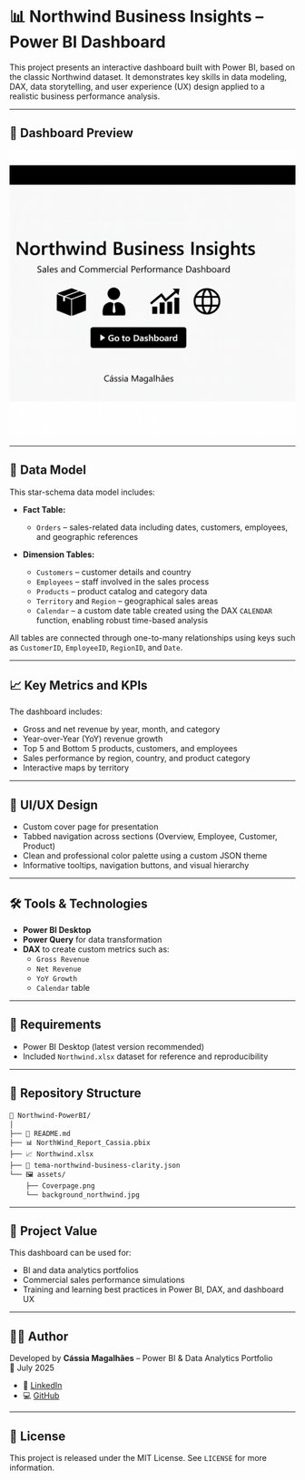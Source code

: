 
# 📊 Northwind Business Insights – Power BI Dashboard

This project presents an interactive dashboard built with Power BI, based on the classic Northwind dataset. It demonstrates key skills in data modeling, DAX, data storytelling, and user experience (UX) design applied to a realistic business performance analysis.

---

## 📸 Dashboard Preview

![Northwind Dashboard Cover](Coverpage.png)

---

## 📁 Data Model

This star-schema data model includes:

- **Fact Table:**
  - `Orders` – sales-related data including dates, customers, employees, and geographic references

- **Dimension Tables:**
  - `Customers` – customer details and country
  - `Employees` – staff involved in the sales process
  - `Products` – product catalog and category data
  - `Territory` and `Region` – geographical sales areas
  - `Calendar` – a custom date table created using the DAX `CALENDAR` function, enabling robust time-based analysis

All tables are connected through one-to-many relationships using keys such as `CustomerID`, `EmployeeID`, `RegionID`, and `Date`.

---

## 📈 Key Metrics and KPIs

The dashboard includes:

- Gross and net revenue by year, month, and category  
- Year-over-Year (YoY) revenue growth  
- Top 5 and Bottom 5 products, customers, and employees  
- Sales performance by region, country, and product category  
- Interactive maps by territory

---

## 🎨 UI/UX Design

- Custom cover page for presentation
- Tabbed navigation across sections (Overview, Employee, Customer, Product)
- Clean and professional color palette using a custom JSON theme
- Informative tooltips, navigation buttons, and visual hierarchy

---

## 🛠️ Tools & Technologies

- **Power BI Desktop**
- **Power Query** for data transformation
- **DAX** to create custom metrics such as:
  - `Gross Revenue`
  - `Net Revenue`
  - `YoY Growth`
  - `Calendar` table

---

## 📌 Requirements

- Power BI Desktop (latest version recommended)  
- Included `Northwind.xlsx` dataset for reference and reproducibility

---

## 📂 Repository Structure

```
📁 Northwind-PowerBI/
│
├── 📄 README.md
├── 📊 NorthWind_Report_Cassia.pbix
├── 📈 Northwind.xlsx
├── 🎨 tema-northwind-business-clarity.json
└── 🖼️ assets/
    ├── Coverpage.png
    └── background_northwind.jpg
```

---

## 🚀 Project Value

This dashboard can be used for:

- BI and data analytics portfolios  
- Commercial sales performance simulations  
- Training and learning best practices in Power BI, DAX, and dashboard UX

---

## 👩‍💻 Author

Developed by **Cássia Magalhães** – Power BI & Data Analytics Portfolio  
📅 July 2025  

- 🔗 [LinkedIn](https://www.linkedin.com/in/cassiacarvalhoprofile)  
- 💻 [GitHub](https://github.com/Cassiajms)


---

## 📄 License

This project is released under the MIT License. See `LICENSE` for more information.
